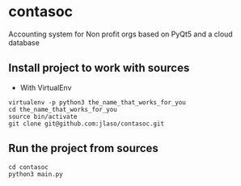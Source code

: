 # contasoc
Accounting system for Non profit orgs based on PyQt5 and a cloud database

## Install project to work with sources

- With VirtualEnv

```
virtualenv -p python3 the_name_that_works_for_you
cd the_name_that_works_for_you
source bin/activate
git clone git@github.com:jlaso/contasoc.git
```

## Run the project from sources

```
cd contasoc
python3 main.py
```